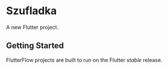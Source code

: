 # Szufladka

A new Flutter project.

## Getting Started

FlutterFlow projects are built to run on the Flutter _stable_ release.
